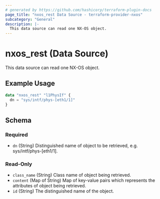 ```yaml
---
# generated by https://github.com/hashicorp/terraform-plugin-docs
page_title: "nxos_rest Data Source - terraform-provider-nxos"
subcategory: "General"
description: |-
  This data source can read one NX-OS object.
---
```


# nxos_rest (Data Source)

This data source can read one NX-OS object.

## Example Usage

```terraform
data "nxos_rest" "l1PhysIf" {
  dn = "sys/intf/phys-[eth1/1]"
}
```

<!-- schema generated by tfplugindocs -->
## Schema

### Required

- `dn` (String) Distinguished name of object to be retrieved, e.g. sys/intf/phys-[eth1/1].

### Read-Only

- `class_name` (String) Class name of object being retrieved.
- `content` (Map of String) Map of key-value pairs which represents the attributes of object being retrieved.
- `id` (String) The distinguished name of the object.


